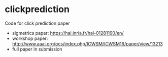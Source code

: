 # clickprediction
Code for click prediction paper

- sigmetrics paper: https://hal.inria.fr/hal-01281190/en/
- workshop paper: http://www.aaai.org/ocs/index.php/ICWSM/ICWSM16/paper/view/13213
- full paper in submission

